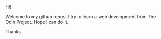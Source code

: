 Hi!

Welcome to my github repos. I try to learn a web development from The Odin Project.
Hope I can do it..

Thanks
